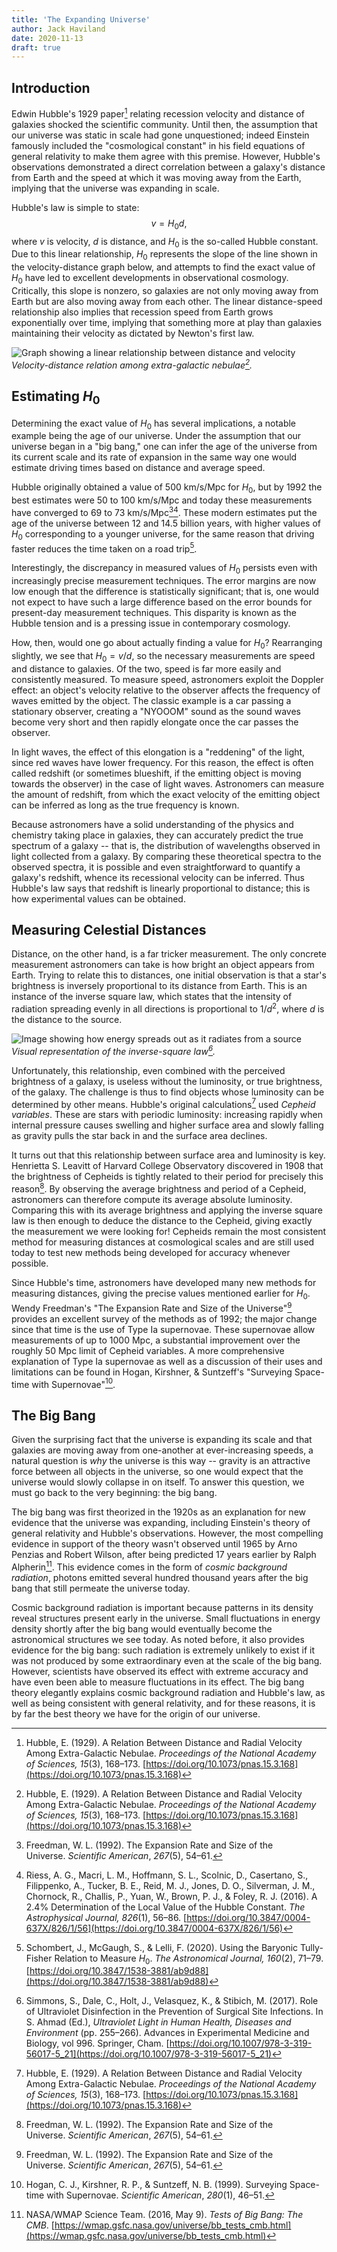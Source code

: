 ```yaml
---
title: 'The Expanding Universe'
author: Jack Haviland
date: 2020-11-13
draft: true
---
```

## Introduction

Edwin Hubble's 1929 paper[^hubble-1929] relating recession velocity and distance of galaxies shocked the scientific community. Until then, the assumption that our universe was static in scale had gone unquestioned; indeed Einstein famously included the "cosmological constant" in his field equations of general relativity to make them agree with this premise. However, Hubble's observations demonstrated a direct correlation between a galaxy's distance from Earth and the speed at which it was moving away from the Earth, implying that the universe was expanding in scale.

Hubble's law is simple to state:
$$
v = H_0 d,
$$
where $v$ is velocity, $d$ is distance, and $H_0$ is the so-called Hubble constant. Due to this linear relationship, $H_0$ represents the slope of the line shown in the velocity-distance graph below, and attempts to find the exact value of $H_0$ have led to excellent developments in observational cosmology. Critically, this slope is nonzero, so galaxies are not only moving away from Earth but are also moving away from each other. The linear distance-speed relationship also implies that recession speed from Earth grows exponentially over time, implying that something more at play than galaxies maintaining their velocity as dictated by Newton's first law.

![Graph showing a linear relationship between distance and velocity](img/velocity-distance.jpg)
*Velocity-distance relation among extra-galactic nebulae[^hubble-1929].*

## Estimating $H_0$

Determining the exact value of $H_0$ has several implications, a notable example being the age of our universe. Under the assumption that our universe began in a "big bang," one can infer the age of the universe from its current scale and its rate of expansion in the same way one would estimate driving times based on distance and average speed.

Hubble originally obtained a value of 500 km/s/Mpc for $H_0$, but by 1992 the best estimates were 50 to 100 km/s/Mpc and today these measurements have converged to 69 to 73 km/s/Mpc[^freedman-1992][^riess-et-al-2016]. These modern estimates put the age of the universe between 12 and 14.5 billion years, with higher values of $H_0$ corresponding to a younger universe, for the same reason that driving faster reduces the time taken on a road trip[^schombert-mcgaugh-lelli-2020].

Interestingly, the discrepancy in measured values of $H_0$ persists even with increasingly precise measurement techniques. The error margins are now low enough that the difference is statistically significant; that is, one would not expect to have such a large difference based on the error bounds for present-day measurement techniques. This disparity is known as the Hubble tension and is a pressing issue in contemporary cosmology.

How, then, would one go about actually finding a value for $H_0$? Rearranging slightly, we see that $H_0 = v / d$, so the necessary measurements are speed and distance to galaxies. Of the two, speed is far more easily and consistently measured. To measure speed, astronomers exploit the Doppler effect: an object's velocity relative to the observer affects the frequency of waves emitted by the object. The classic example is a car passing a stationary observer, creating a "NYOOOM" sound as the sound waves become very short and then rapidly elongate once the car passes the observer.

In light waves, the effect of this elongation is a "reddening" of the light, since red waves have lower frequency. For this reason, the effect is often called redshift (or sometimes blueshift, if the emitting object is moving towards the observer) in the case of light waves. Astronomers can measure the amount of redshift, from which the exact velocity of the emitting object can be inferred as long as the true frequency is known.

Because astronomers have a solid understanding of the physics and chemistry taking place in galaxies, they can accurately predict the true spectrum of a galaxy -- that is, the distribution of wavelengths observed in light collected from a galaxy. By comparing these theoretical spectra to the observed spectra, it is possible and even straightforward to quantify a galaxy's redshift, whence its recessional velocity can be inferred. Thus Hubble's law says that redshift is linearly proportional to distance; this is how experimental values can be obtained.

## Measuring Celestial Distances

Distance, on the other hand, is a far tricker measurement. The only concrete measurement astronomers can take is how bright an object appears from Earth. Trying to relate this to distances, one initial observation is that a star's brightness is inversely proportional to its distance from Earth. This is an instance of the inverse square law, which states that the intensity of radiation spreading evenly in all directions is proportional to $1 / d^2$, where $d$ is the distance to the source.

![Image showing how energy spreads out as it radiates from a source](img/inverse-square.png)
*Visual representation of the inverse-square law[^simmons-et-al-2017].*

Unfortunately, this relationship, even combined with the perceived brightness of a galaxy, is useless without the luminosity, or true brightness, of the galaxy. The challenge is thus to find objects whose luminosity can be determined by other means. Hubble's original calculations[^hubble-1929] used *Cepheid variables*. These are stars with periodic luminosity: increasing rapidly when internal pressure causes swelling and higher surface area and slowly falling as gravity pulls the star back in and the surface area declines.

It turns out that this relationship between surface area and luminosity is key. Henrietta S. Leavitt of Harvard College Observatory discovered in 1908 that the brightness of Cepheids is tightly related to their period for precisely this reason[^freedman-1992]. By observing the average brightness and period of a Cepheid, astronomers can therefore compute its average absolute luminosity. Comparing this with its average brightness and applying the inverse square law is then enough to deduce the distance to the Cepheid, giving exactly the measurement we were looking for! Cepheids remain the most consistent method for measuring distances at cosmological scales and are still used today to test new methods being developed for accuracy whenever possible.

Since Hubble's time, astronomers have developed many new methods for measuring distances, giving the precise values mentioned earlier for $H_0$. Wendy Freedman's "The Expansion Rate and Size of the Universe"[^freedman-1992] provides an excellent survey of the methods as of 1992; the major change since that time is the use of Type Ia supernovae. These supernovae allow measurements of up to 1000 Mpc, a substantial improvement over the roughly 50 Mpc limit of Cepheid variables. A more comprehensive explanation of Type Ia supernovae as well as a discussion of their uses and limitations can be found in Hogan, Kirshner, & Suntzeff's "Surveying Space-time with Supernovae"[^hogan-kirshner-suntzeff-1999].

## The Big Bang

Given the surprising fact that the universe is expanding its scale and that galaxies are moving away from one-another at ever-increasing speeds, a natural question is *why* the universe is this way -- gravity is an attractive force between all objects in the universe, so one would expect that the universe would slowly collapse in on itself. To answer this question, we must go back to the very beginning: the big bang.

The big bang was first theorized in the 1920s as an explanation for new evidence that the universe was expanding, including Einstein's theory of general relativity and Hubble's observations. However, the most compelling evidence in support of the theory wasn't observed until 1965 by Arno Penzias and Robert Wilson, after being predicted 17 years earlier by Ralph Alpherin[^NASA-WMAP-2016]. This evidence comes in the form of *cosmic background radiation*, photons emitted several hundred thousand years after the big bang that still permeate the universe today.

Cosmic background radiation is important because patterns in its density reveal structures present early in the universe. Small fluctuations in energy density shortly after the big bang would eventually become the astronomical structures we see today. As noted before, it also provides evidence for the big bang: such radiation is extremely unlikely to exist if it was not produced by some extraordinary even at the scale of the big bang. However, scientists have observed its effect with extreme accuracy and have even been able to measure fluctuations in its effect. The big bang theory elegantly explains cosmic background radiation and Hubble's law, as well as being consistent with general relativity, and for these reasons, it is by far the best theory we have for the origin of our universe.

[^freedman-1992]: Freedman, W. L. (1992). The Expansion Rate and Size of the Universe. _Scientific American_, _267_(5), 54–61.

[^hogan-kirshner-suntzeff-1999]: Hogan, C. J., Kirshner, R. P., & Suntzeff, N. B. (1999). Surveying Space-time with Supernovae. _Scientific American_, _280_(1), 46–51.

[^hubble-1929]: Hubble, E. (1929). A Relation Between Distance and Radial Velocity Among Extra-Galactic Nebulae. *Proceedings of the National Academy of Sciences, 15*(3), 168–173. [https://doi.org/10.1073/pnas.15.3.168](https://doi.org/10.1073/pnas.15.3.168)

[^NASA-WMAP-2016]: NASA/WMAP Science Team. (2016, May 9). *Tests of Big Bang: The CMB*. [https://wmap.gsfc.nasa.gov/universe/bb_tests_cmb.html](https://wmap.gsfc.nasa.gov/universe/bb_tests_cmb.html)

[^riess-et-al-2016]: Riess, A. G., Macri, L. M., Hoffmann, S. L., Scolnic, D., Casertano, S., Filippenko, A., Tucker, B. E., Reid, M. J., Jones, D. O., Silverman, J. M., Chornock, R., Challis, P., Yuan, W., Brown, P. J., & Foley, R. J. (2016). A 2.4% Determination of the Local Value of the Hubble Constant. *The Astrophysical Journal, 826*(1), 56–86. [https://doi.org/10.3847/0004-637X/826/1/56](https://doi.org/10.3847/0004-637X/826/1/56)

[^schombert-mcgaugh-lelli-2020]: Schombert, J., McGaugh, S., & Lelli, F. (2020). Using the Baryonic Tully-Fisher Relation to Measure $H_0$. *The Astronomical Journal, 160*(2), 71–79. [https://doi.org/10.3847/1538-3881/ab9d88](https://doi.org/10.3847/1538-3881/ab9d88)

[^simmons-et-al-2017]: Simmons, S., Dale, C., Holt, J., Velasquez, K., & Stibich, M. (2017). Role of Ultraviolet Disinfection in the Prevention of Surgical Site Infections. In S. Ahmad (Ed.), *Ultraviolet Light in Human Health, Diseases and Environment* (pp. 255–266). Advances in Experimental Medicine and Biology, vol 996. Springer, Cham. [https://doi.org/10.1007/978-3-319-56017-5_21](https://doi.org/10.1007/978-3-319-56017-5_21)
